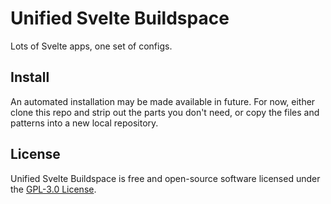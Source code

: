 # Unified Svelte Buildspace

Lots of Svelte apps, one set of configs.

## Install

An automated installation may be made available in future. For now, either clone
this repo and strip out the parts you don't need, or copy the files and patterns
into a new local repository.

## License

Unified Svelte Buildspace is free and open-source software licensed under the
[GPL-3.0 License](./LICENSE).

